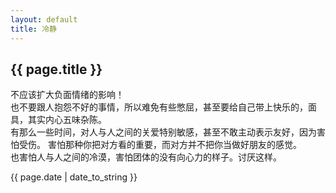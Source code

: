 ```yaml
---
layout: default
title: 冷静
---
```


## {{ page.title }}  

不应该扩大负面情绪的影响！  
也不要跟人抱怨不好的事情，所以难免有些憋屈，甚至要给自己带上快乐的，面具，其实内心五味杂陈。  
有那么一些时间，对人与人之间的关爱特别敏感，甚至不敢主动表示友好，因为害怕受伤。  害怕那种你把对方看的重要，而对方并不把你当做好朋友的感觉。  
也害怕人与人之间的冷漠，害怕团体的没有向心力的样子。讨厌这样。

{{ page.date | date_to_string }}